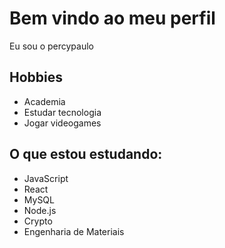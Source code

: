 # Bem vindo ao meu perfil

Eu sou o percypaulo

## Hobbies

- Academia
- Estudar tecnologia
- Jogar videogames

## O que estou estudando:

- JavaScript
- React
- MySQL
- Node.js
- Crypto
- Engenharia de Materiais
